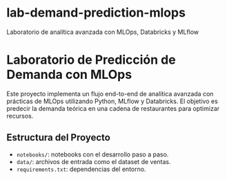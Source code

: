 # lab-demand-prediction-mlops
Laboratorio de analítica avanzada con MLOps, Databricks y MLflow

# Laboratorio de Predicción de Demanda con MLOps

Este proyecto implementa un flujo end-to-end de analítica avanzada con prácticas de MLOps utilizando Python, MLflow y Databricks. El objetivo es predecir la demanda teórica en una cadena de restaurantes para optimizar recursos.

## Estructura del Proyecto

- `notebooks/`: notebooks con el desarrollo paso a paso.
- `data/`: archivos de entrada como el dataset de ventas.
- `requirements.txt`: dependencias del entorno.
